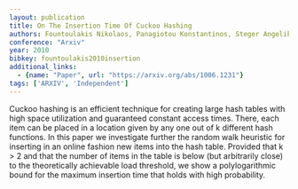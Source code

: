 ```yaml
---
layout: publication
title: On The Insertion Time Of Cuckoo Hashing
authors: Fountoulakis Nikolaos, Panagiotou Konstantinos, Steger Angelika
conference: "Arxiv"
year: 2010
bibkey: fountoulakis2010insertion
additional_links:
  - {name: "Paper", url: "https://arxiv.org/abs/1006.1231"}
tags: ['ARXIV', 'Independent']
---
```

<p>Cuckoo hashing is an efficient technique for creating large hash
tables with high space utilization and guaranteed constant access times.
There, each item can be placed in a location given by any one out of k
different hash functions. In this paper we investigate further the
random walk heuristic for inserting in an online fashion new items into
the hash table. Provided that k &gt; 2 and that the number of items in
the table is below (but arbitrarily close) to the theoretically
achievable load threshold, we show a polylogarithmic bound for the
maximum insertion time that holds with high probability.</p>
